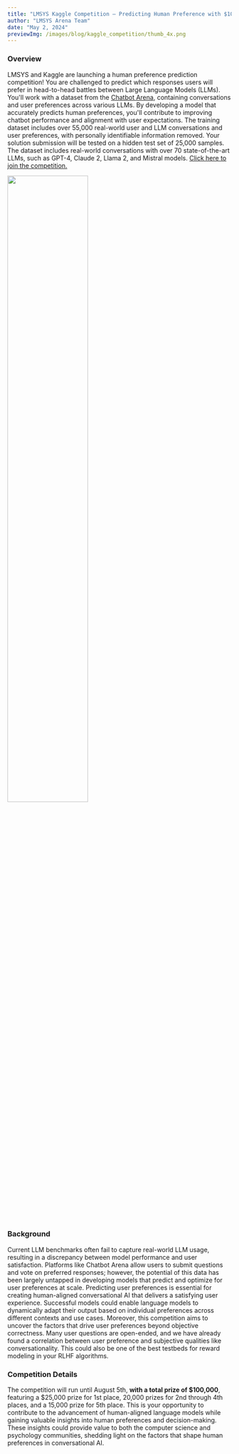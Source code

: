 ```yaml
---
title: "LMSYS Kaggle Competition – Predicting Human Preference with $100,000 in Prizes"
author: "LMSYS Arena Team"
date: "May 2, 2024"
previewImg: /images/blog/kaggle_competition/thumb_4x.png
---
```


### Overview

LMSYS and Kaggle are launching a human preference prediction competition! You are challenged to predict which responses users will prefer in head-to-head battles between Large Language Models (LLMs). You'll work with a dataset from the [Chatbot Arena](https://chat.lmsys.org), containing conversations and user preferences across various LLMs. By developing a model that accurately predicts human preferences, you'll contribute to improving chatbot performance and alignment with user expectations. The training dataset includes over 55,000 real-world user and LLM conversations and user preferences, with personally identifiable information removed. Your solution submission will be tested on a hidden test set of 25,000 samples.
The dataset includes real-world conversations with over 70 state-of-the-art LLMs, such as GPT-4, Claude 2, Llama 2, and Mistral models. [Click here to join the competition.](https://www.kaggle.com/competitions/lmsys-chatbot-arena/overview)

<img src="/images/blog/kaggle_competition/header_4x.png" style="width: 60%; max-width: 60%; margin-left: auto; margin-right: auto; margin-top: 0px; margin-bottom: 0px"></img>

### Background

Current LLM benchmarks often fail to capture real-world LLM usage, resulting in a discrepancy between model performance and user satisfaction. Platforms like Chatbot Arena allow users to submit questions and vote on preferred responses; however, the potential of this data has been largely untapped in developing models that predict and optimize for user preferences at scale. Predicting user preferences is essential for creating human-aligned conversational AI that delivers a satisfying user experience. Successful models could enable language models to dynamically adapt their output based on individual preferences across different contexts and use cases. Moreover, this competition aims to uncover the factors that drive user preferences beyond objective correctness. Many user questions are open-ended, and we have already found a correlation between user preference and subjective qualities like conversationality. This could also be one of the best testbeds for reward modeling in your RLHF algorithms.

### Competition Details

The competition will run until August 5th, **with a total prize of $100,000**, featuring a $25,000 prize for 1st place, 20,000 prizes for 2nd through 4th places, and a 15,000 prize for 5th place. This is your opportunity to contribute to the advancement of human-aligned language models while gaining valuable insights into human preferences and decision-making. These insights could provide value to both the computer science and psychology communities, shedding light on the factors that shape human preferences in conversational AI.
